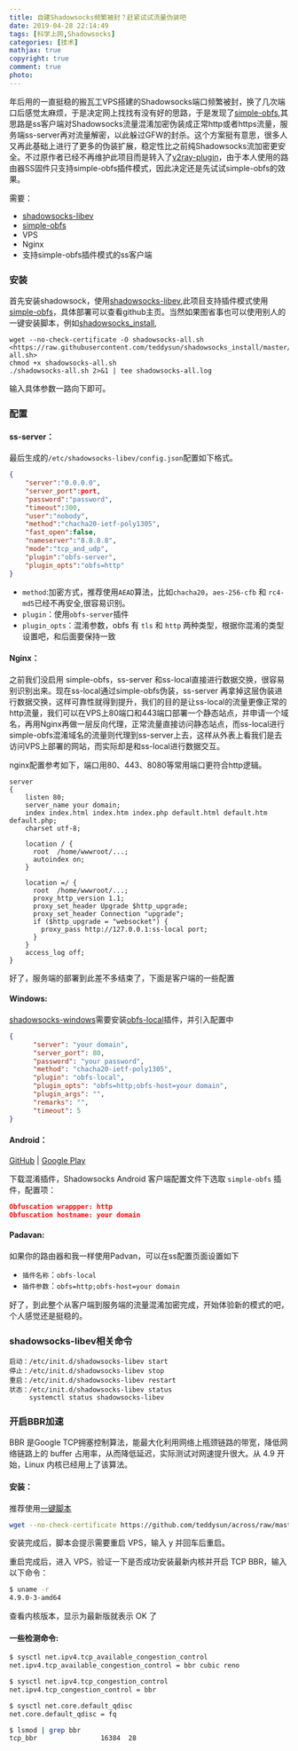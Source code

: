 ```yaml
---
title: 自建Shadowsocks频繁被封？赶紧试试流量伪装吧
date: 2019-04-28 22:14:49
tags: [科学上网,Shadowsocks]
categories: [技术]
mathjax: true
copyright: true
comment: true
photo: 
---
```


年后用的一直挺稳的搬瓦工VPS搭建的Shadowsocks端口频繁被封，换了几次端口后感觉太麻烦，于是决定网上找找有没有好的思路，于是发现了[simple-obfs](https://github.com/shadowsocks/simple-obfs),其思路是ss客户端对Shadowsocks流量混淆加密伪装成正常http或者https流量，服务端ss-server再对流量解密，以此躲过GFW的封杀。这个方案挺有意思，很多人又再此基础上进行了更多的伪装扩展，稳定性比之前纯Shadowsocks流加密更安全。不过原作者已经不再维护此项目而是转入了[v2ray-plugin](https://github.com/shadowsocks/v2ray-plugin)，由于本人使用的路由器SS固件只支持simple-obfs插件模式，因此决定还是先试试simple-obfs的效果。
<!-- more -->
需要：
- [shadowsocks-libev](https://github.com/shadowsocks/shadowsocks-libev)
- [simple-obfs](https://github.com/shadowsocks/simple-obfs)
- VPS
- Nginx
- 支持simple-obfs插件模式的ss客户端



### 安装

首先安装shadowsock，使用[shadowsocks-libev](shadowsocks-libev),此项目支持插件模式使用[simple-obfs](https://github.com/shadowsocks/simple-obfs)，具体部署可以查看github主页。当然如果图省事也可以使用别人的一键安装脚本，例如[shadowsocks_install](https://github.com/teddysun/shadowsocks_install),

```shell
wget --no-check-certificate -O shadowsocks-all.sh <https://raw.githubusercontent.com/teddysun/shadowsocks_install/master/shadowsocks-all.sh>
chmod +x shadowsocks-all.sh
./shadowsocks-all.sh 2>&1 | tee shadowsocks-all.log
```

输入具体参数一路向下即可。

### 配置

#### ss-server： 

最后生成的`/etc/shadowsocks-libev/config.json`配置如下格式。

```json
{                            
    "server":"0.0.0.0",
    "server_port":port,
    "password":"password",
    "timeout":300,
    "user":"nobody",
    "method":"chacha20-ietf-poly1305",
    "fast_open":false,
    "nameserver":"8.8.8.8",
    "mode":"tcp_and_udp",
    "plugin":"obfs-server",
    "plugin_opts":"obfs=http"
} 
```

- `method`:加密方式，推荐使用`AEAD`算法，比如`chacha20`，`aes-256-cfb` 和 `rc4-md5`已经不再安全,很容易识别。
- `plugin`：使用`obfs-server`插件 
- `plugin_opts`：混淆参数，obfs 有 `tls` 和 `http` 两种类型，根据你混淆的类型设置吧，和后面要保持一致

#### Nginx：

之前我们没启用 simple-obfs，ss-server 和ss-local直接进行数据交换，很容易别识别出来。现在ss-local通过simple-obfs伪装，ss-server 再拿掉这层伪装进行数据交换，这样可靠性就得到提升，我们的目的是让ss-local的流量更像正常的http流量，我们可以在VPS上80端口和443端口部署一个静态站点，并申请一个域名，再用Nginx再做一层反向代理，正常流量直接访问静态站点，而ss-local进行simple-obfs混淆域名的流量则代理到ss-server上去，这样从外表上看我们是去访问VPS上部署的网站，而实际却是和ss-local进行数据交互。

nginx配置参考如下，端口用80、443、8080等常用端口更符合http逻辑。

```nginx
server
{
    listen 80;
    server_name your domain;
    index index.html index.htm index.php default.html default.htm default.php;
    charset utf-8;
        
    location / {
      root  /home/wwwroot/...;
      autoindex on;
    }
    
    location =/ {
      root  /home/wwwroot/...;
      proxy_http_version 1.1;
      proxy_set_header Upgrade $http_upgrade;
      proxy_set_header Connection "upgrade";
      if ($http_upgrade = "websocket") {
        proxy_pass http://127.0.0.1:ss-local port;
      }
    }    
    access_log off;
}
```

好了，服务端的部署到此差不多结束了，下面是客户端的一些配置

#### Windows:

[shadowsocks-windows](<https://github.com/shadowsocks/shadowsocks-windows>)需要安装[obfs-local](<https://github.com/shadowsocks/simple-obfs/releases>)插件，并引入配置中

```json
{
      "server": "your domain",
      "server_port": 80,
      "password": "your password",
      "method": "chacha20-ietf-poly1305",
      "plugin": "obfs-local",
      "plugin_opts": "obfs=http;obfs-host=your domain",
      "plugin_args": "",
      "remarks": "",
      "timeout": 5
}
```

#### Android：

[GitHub](https://github.com/shadowsocks/simple-obfs-android/releases) | [Google Play](https://play.google.com/store/apps/details?id=com.github.shadowsocks.plugin.obfs_local)

下载混淆插件，Shadowsocks Android 客户端配置文件下选取 `simple-obfs` 插件，配置项：

```json
Obfuscation wrappper: http
Obfuscation hostname: your domain
```

#### Padavan:

如果你的路由器和我一样使用Padvan，可以在ss配置页面设置如下

- `插件名称`：`obfs-local`
- `插件参数`：`obfs=http;obfs-host=your domain`

好了，到此整个从客户端到服务端的流量混淆加密完成，开始体验新的模式的吧，个人感觉还是挺稳的。

### shadowsocks-libev相关命令

```shell
启动：/etc/init.d/shadowsocks-libev start
停止：/etc/init.d/shadowsocks-libev stop
重启：/etc/init.d/shadowsocks-libev restart
状态：/etc/init.d/shadowsocks-libev status
     systemctl status shadowsocks-libev
```

### 开启BBR加速

 BBR 是Google  TCP拥塞控制算法，能最大化利用网络上瓶颈链路的带宽，降低网络链路上的 buffer 占用率，从而降低延迟，实际测试对网速提升很大。从 4.9 开始，Linux 内核已经用上了该算法。

#### 安装：

推荐使用[一键脚本](<https://teddysun.com/489.html>)

```bash
wget --no-check-certificate https://github.com/teddysun/across/raw/master/bbr.sh && chmod +x bbr.sh && ./bbr.sh
```

安装完成后，脚本会提示需要重启 VPS，输入 y 并回车后重启。

重启完成后，进入 VPS，验证一下是否成功安装最新内核并开启 TCP BBR，输入以下命令：

```bash
$ uname -r
4.9.0-3-amd64
```

查看内核版本，显示为最新版就表示 OK 了

#### 一些检测命令:

```bash
$ sysctl net.ipv4.tcp_available_congestion_control
net.ipv4.tcp_available_congestion_control = bbr cubic reno
```
```bash
$ sysctl net.ipv4.tcp_congestion_control
net.ipv4.tcp_congestion_control = bbr
```

```bash
$ sysctl net.core.default_qdisc
net.core.default_qdisc = fq
```

```bash
$ lsmod | grep bbr
tcp_bbr                16384  28
```

